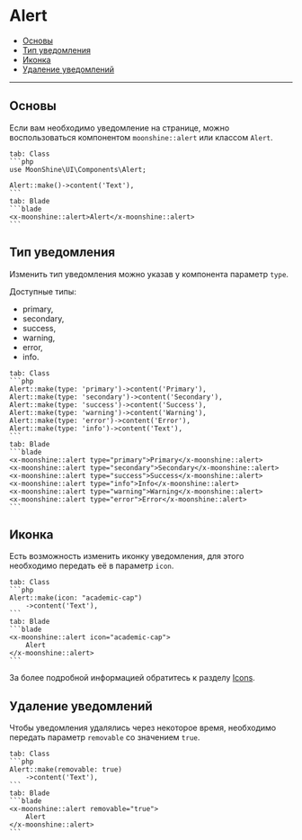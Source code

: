 # Alert

- [Основы](#basics)
- [Тип уведомления](#type)
- [Иконка](#icon)
- [Удаление уведомлений](#removable)

---

<a name="basics"></a>
## Основы

Если вам необходимо уведомление на странице, можно воспользоваться компонентом `moonshine::alert` или классом `Alert`.

~~~tabs
tab: Class
```php
use MoonShine\UI\Components\Alert;

Alert::make()->content('Text'),
```
tab: Blade
```blade
<x-moonshine::alert>Alert</x-moonshine::alert>
```
~~~

<a name="type"></a>
## Тип уведомления

Изменить тип уведомления можно указав у компонента параметр `type`.

Доступные типы:

- primary,
- secondary,
- success,
- warning,
- error,
- info.

~~~tabs
tab: Class
```php
Alert::make(type: 'primary')->content('Primary'),
Alert::make(type: 'secondary')->content('Secondary'),
Alert::make(type: 'success')->content('Success'),
Alert::make(type: 'warning')->content('Warning'),
Alert::make(type: 'error')->content('Error'),
Alert::make(type: 'info')->content('Text'),
```
tab: Blade
```blade
<x-moonshine::alert type="primary">Primary</x-moonshine::alert>
<x-moonshine::alert type="secondary">Secondary</x-moonshine::alert>
<x-moonshine::alert type="success">Success</x-moonshine::alert>
<x-moonshine::alert type="info">Info</x-moonshine::alert>
<x-moonshine::alert type="warning">Warning</x-moonshine::alert>
<x-moonshine::alert type="error">Error</x-moonshine::alert>
```
~~~

<a name="icon"></a>
## Иконка

Есть возможность изменить иконку уведомления, для этого необходимо передать её в параметр `icon`.

~~~tabs
tab: Class
```php
Alert::make(icon: "academic-cap")
    ->content('Text'),
```
tab: Blade
```blade
<x-moonshine::alert icon="academic-cap">
    Alert
</x-moonshine::alert>
```
~~~

За более подробной информацией обратитесь к разделу [Icons](/docs/{{version}}/appearance/icons).

<a name="removable"></a>
## Удаление уведомлений

Чтобы уведомления удалялись через некоторое время, необходимо передать параметр `removable` со значением `true`.

~~~tabs
tab: Class
```php
Alert::make(removable: true)
    ->content('Text'),
```
tab: Blade
```blade
<x-moonshine::alert removable="true">
    Alert
</x-moonshine::alert>
```
~~~
